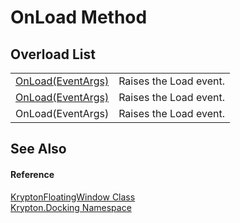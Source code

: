 # OnLoad Method


## Overload List
<table>
<tr>
<td><a href="046e0b5f-e0e4-5050-9f25-82af8acc8f79.md">OnLoad(EventArgs)</a></td>
<td>Raises the Load event.</td></tr>
<tr>
<td><a href="20f83e22-e45c-4dda-a3eb-1c09a691fd74.md">OnLoad(EventArgs)</a></td>
<td>Raises the Load event.</td></tr>
<tr>
<td>OnLoad(EventArgs)</td>
<td>Raises the Load event.</td></tr>
</table>

## See Also


#### Reference
<a href="f85c60bf-8bb1-2e91-bb79-52c513e57d37.md">KryptonFloatingWindow Class</a>  
<a href="98399376-cf41-9454-4b4d-4fab2ca20bc7.md">Krypton.Docking Namespace</a>  
